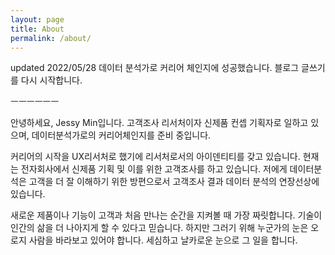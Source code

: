 ```yaml
---
layout: page
title: About
permalink: /about/
---
```

<!--
<img src="{{ site.baseurl }}/assets/profile-placeholder.gif" title="Profile Picture" class="profile">
-->


updated 2022/05/28
데이터 분석가로 커리어 체인지에 성공했습니다.
블로그 글쓰기를 다시 시작합니다. 

ㅡㅡㅡㅡㅡㅡ

안녕하세요, Jessy Min입니다. 고객조사 리서처이자 신제품 컨셉 기획자로 일하고 있으며, 데이터분석가로의 커리어체인지를 준비 중입니다.

커리어의 시작을 UX리서처로 했기에 리서처로서의 아이덴티티를 갖고 있습니다. 현재는 전자회사에서 신제품 기획 및 이를 위한 고객조사를 하고 있습니다. 저에게 데이터분석은 고객을 더 잘 이해하기 위한 방편으로서 고객조사 결과 데이터 분석의 연장선상에 있습니다.

새로운 제품이나 기능이 고객과 처음 만나는 순간을 지켜볼 때 가장 짜릿합니다. 기술이 인간의 삶을 더 나아지게 할 수 있다고 믿습니다. 하지만 그러기 위해 누군가의 눈은 오로지 사람을 바라보고 있어야 합니다. 세심하고 날카로운 눈으로 그 일을 합니다.


<p>
<p>
<p>
